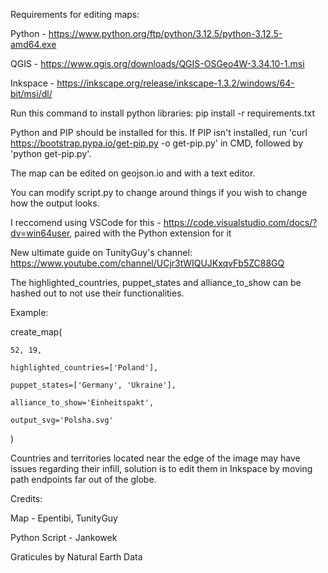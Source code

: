 Requirements for editing maps:


Python - https://www.python.org/ftp/python/3.12.5/python-3.12.5-amd64.exe

QGIS - https://www.qgis.org/downloads/QGIS-OSGeo4W-3.34.10-1.msi

Inkspace - https://inkscape.org/release/inkscape-1.3.2/windows/64-bit/msi/dl/

Run this command to install python libraries: pip install -r requirements.txt

Python and PIP should be installed for this. If PIP isn't installed, run 'curl https://bootstrap.pypa.io/get-pip.py -o get-pip.py' in CMD, followed by 'python get-pip.py'.

The map can be edited on geojson.io and with a text editor.

You can modify script.py to change around things if you wish to change how the output looks.

I reccomend using VSCode for this - https://code.visualstudio.com/docs/?dv=win64user, paired with the Python extension for it


New ultimate guide on TunityGuy's channel: https://www.youtube.com/channel/UCjr3tWIQUJKxqvFb5ZC88GQ


The highlighted_countries, puppet_states and alliance_to_show can be hashed out to not use their functionalities.


Example:

create_map(

    52, 19,

    highlighted_countries=['Poland'],

    puppet_states=['Germany', 'Ukraine'], 

    alliance_to_show='Einheitspakt',

    output_svg='Polsha.svg'

)

Countries and territories located near the edge of the image may have issues regarding their infill, solution is to edit them in Inkspace by moving path endpoints far out of the globe.


Credits:

Map - Epentibi, TunityGuy

Python Script - Jankowek

Graticules by Natural Earth Data